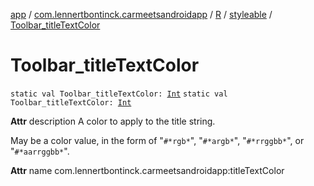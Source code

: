 [app](../../../index.md) / [com.lennertbontinck.carmeetsandroidapp](../../index.md) / [R](../index.md) / [styleable](index.md) / [Toolbar_titleTextColor](./-toolbar_title-text-color.md)

# Toolbar_titleTextColor

`static val Toolbar_titleTextColor: `[`Int`](https://kotlinlang.org/api/latest/jvm/stdlib/kotlin/-int/index.html)
`static val Toolbar_titleTextColor: `[`Int`](https://kotlinlang.org/api/latest/jvm/stdlib/kotlin/-int/index.html)

**Attr**
description A color to apply to the title string.

May be a color value, in the form of "`#*rgb*`", "`#*argb*`", "`#*rrggbb*`", or "`#*aarrggbb*`".

**Attr**
name com.lennertbontinck.carmeetsandroidapp:titleTextColor

